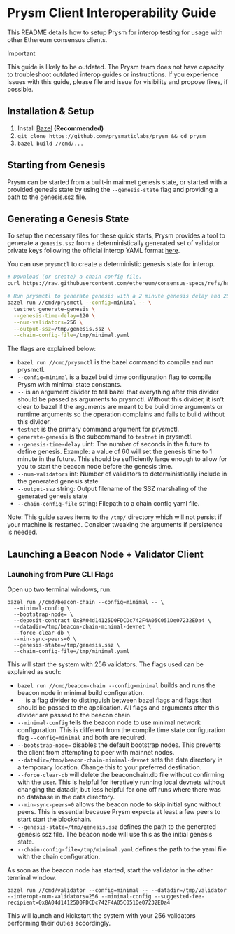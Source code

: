 # Prysm Client Interoperability Guide

This README details how to setup Prysm for interop testing for usage with other Ethereum consensus clients.

> [!IMPORTANT]  
> This guide is likely to be outdated. The Prysm team does not have capacity to troubleshoot
> outdated interop guides or instructions. If you experience issues with this guide, please file and
> issue for visibility and propose fixes, if possible.

## Installation & Setup

1. Install [Bazel](https://docs.bazel.build/versions/master/install.html) **(Recommended)**
2. `git clone https://github.com/prysmaticlabs/prysm && cd prysm`
3. `bazel build //cmd/...`

## Starting from Genesis

Prysm can be started from a built-in mainnet genesis state, or started with a provided genesis state by
using the `--genesis-state` flag and providing a path to the genesis.ssz file.

## Generating a Genesis State

To setup the necessary files for these quick starts, Prysm provides a tool to generate a `genesis.ssz` from
a deterministically generated set of validator private keys following the official interop YAML format 
[here](https://github.com/ethereum/eth2.0-pm/blob/master/interop/mocked_start).

You can use `prysmctl` to create a deterministic genesis state for interop.

```sh
# Download (or create) a chain config file.
curl https://raw.githubusercontent.com/ethereum/consensus-specs/refs/heads/dev/configs/minimal.yaml -o /tmp/minimal.yaml

# Run prysmctl to generate genesis with a 2 minute genesis delay and 256 validators. 
bazel run //cmd/prysmctl --config=minimal -- \
  testnet generate-genesis \
  --genesis-time-delay=120 \
  --num-validators=256 \
  --output-ssz=/tmp/genesis.ssz \
  --chain-config-file=/tmp/minimal.yaml
```

The flags are explained below:
- `bazel run //cmd/prysmctl` is the bazel command to compile and run prysmctl.
- `--config=minimal` is a bazel build time configuration flag to compile Prysm with minimal state constants.
- `--` is an argument divider to tell bazel that everything after this divider should be passed as arguments to prysmctl. Without this divider, it isn't clear to bazel if the arguments are meant to be build time arguments or runtime arguments so the operation complains and fails to build without this divider.
- `testnet` is the primary command argument for prysmctl.
- `generate-genesis` is the subcommand to `testnet` in prysmctl.
- `--genesis-time-delay` uint: The number of seconds in the future to define genesis. Example: a value of 60 will set the genesis time to 1 minute in the future. This should be sufficiently large enough to allow for you to start the beacon node before the genesis time. 
- `--num-validators` int: Number of validators to deterministically include in the generated genesis state
- `--output-ssz` string: Output filename of the SSZ marshaling of the generated genesis state
- `--chain-config-file` string: Filepath to a chain config yaml file.

Note: This guide saves items to the `/tmp/` directory which will not persist if your machine is
restarted. Consider tweaking the arguments if persistence is needed.

## Launching a Beacon Node + Validator Client

### Launching from Pure CLI Flags

Open up two terminal windows, run:

```
bazel run //cmd/beacon-chain --config=minimal -- \
  --minimal-config \
  --bootstrap-node= \
  --deposit-contract 0x8A04d14125D0FDCDc742F4A05C051De07232EDa4 \
  --datadir=/tmp/beacon-chain-minimal-devnet \
  --force-clear-db \
  --min-sync-peers=0 \
  --genesis-state=/tmp/genesis.ssz \
  --chain-config-file=/tmp/minimal.yaml
```

This will start the system with 256 validators. The flags used can be explained as such:

- `bazel run //cmd/beacon-chain --config=minimal` builds and runs the beacon node in minimal build configuration.
- `--` is a flag divider to distinguish between bazel flags and flags that should be passed to the application. All flags and arguments after this divider are passed to the beacon chain.
- `--minimal-config` tells the beacon node to use minimal network configuration. This is different from the compile time state configuration flag `--config=minimal` and both are required.
- `--bootstrap-node=` disables the default bootstrap nodes. This prevents the client from attempting to peer with mainnet nodes.
- `--datadir=/tmp/beacon-chain-minimal-devnet` sets the data directory in a temporary location. Change this to your preferred destination.
- `--force-clear-db` will delete the beaconchain.db file without confirming with the user. This is helpful for iteratively running local devnets without changing the datadir, but less helpful for one off runs where there was no database in the data directory.
- `--min-sync-peers=0` allows the beacon node to skip initial sync without peers. This is essential because Prysm expects at least a few peers to start start the blockchain.
- `--genesis-state=/tmp/genesis.ssz` defines the path to the generated genesis ssz file. The beacon node will use this as the initial genesis state.
- `--chain-config-file=/tmp/minimal.yaml` defines the path to the yaml file with the chain configuration.

As soon as the beacon node has started, start the validator in the other terminal window. 

```
bazel run //cmd/validator --config=minimal -- --datadir=/tmp/validator --interopt-num-validators=256 --minimal-config --suggested-fee-recipient=0x8A04d14125D0FDCDc742F4A05C051De07232EDa4
```

This will launch and kickstart the system with your 256 validators performing their duties accordingly.
